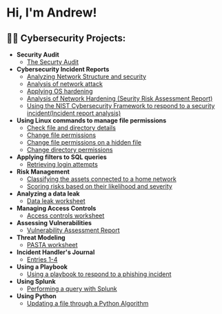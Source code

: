 <h1>Hi, I'm Andrew!</h1>

<h2>👨‍💻 Cybersecurity Projects:</h2>

- <b>Security Audit</b>
  - [The Securty Audit](https://github.com/AndrewGreeneCyber/Security-Audit/blob/main/README.md)
- <b>Cybersecurity Incident Reports</b>
  - [Analyzing Network Structure and security](https://github.com/AndrewGreeneCyber/Incident-Reports/blob/main/README.md)
  - [Analysis of network attack](https://github.com/AndrewGreeneCyber/Network-Attack/blob/main/README.md)
  - [Applying OS hardening](https://github.com/AndrewGreeneCyber/Hardening-OS/blob/main/README.md)
  - [Analysis of Network Hardening (Seurity Risk Assessment Report)](https://github.com/AndrewGreeneCyber/Network-Hardening/blob/main/README.md)
  - [Using the NIST Cybersecurity Framework to respond to a security incident(Incident report analysis)](https://github.com/AndrewGreeneCyber/NIST/blob/main/README.md)
- <b>Using Linux commands to manage file permissions</b>
  - [Check file and directory details](https://github.com/AndrewGreeneCyber/Directory-Details-and-Permission-strings-/blob/main/README.md)
  - [Change file permissions](https://github.com/AndrewGreeneCyber/Change-Permissions/blob/main/README.md)
  - [Change file permissions on a hidden file](https://github.com/AndrewGreeneCyber/Hidden-Files/blob/main/README.md)
  - [Change directory permissions](https://github.com/AndrewGreeneCyber/Changing-Directory-Permissions/blob/main/README.md)
- <b>Applying filters to SQL queries</b>
  - [Retrieving login attempts](https://github.com/AndrewGreeneCyber/Retrieving-login-attemps/blob/main/README.md)
 - <b>Risk Management</b>
   - [Classifying the assets connected to a home network](https://github.com/AndrewGreeneCyber/Asset-Classification/blob/main/README.md)
   - [Scoring risks based on their likelihood and severity](https://github.com/joshmadakor1/Sentinel-Lab)
 - <b>Analyzing a data leak</b>
   - [Data leak worksheet](https://github.com/joshmadakor1/Algorithms-Practice)
 - <b>Managing Access Controls</b>
   - [Access controls worksheet](https://github.com/joshmadakor1/Algorithms-Practice)
 - <b>Assessing Vulnerabilities</b>
   - [Vulnerability Assessment Report](https://github.com/joshmadakor1/Algorithms-Practice)
 - <b>Threat Modeling</b>
   - [PASTA worksheet](https://github.com/joshmadakor1/Algorithms-Practice)
- <b>Incident Handler's Journal</b>
   - [Entries 1-4](https://github.com/joshmadakor1/Algorithms-Practice)
- <b>Using a Playbook</b>
   - [Using a playbook to respond to a phishing incident](https://github.com/joshmadakor1/Algorithms-Practice)
 - <b>Using Splunk</b>
   - [Performing a query with Splunk](https://github.com/joshmadakor1/Algorithms-Practice)
 - <b>Using Python</b>
   - [Updating a file through a Python Algorithm](https://github.com/joshmadakor1/Algorithms-Practice)


<!--
**joshmadakor1/joshmadakor1** is a ✨ _special_ ✨ repository because its `README.md` (this file) appears on your GitHub profile.

Here are some ideas to get you started:

- 🔭 I’m currently working on ...
- 🌱 I’m currently learning ...
- 👯 I’m looking to collaborate on ...
- 🤔 I’m looking for help with ...
- 💬 Ask me about ...
- 📫 How to reach me: ...
- 😄 Pronouns: ...
- ⚡ Fun fact: ...
-->
